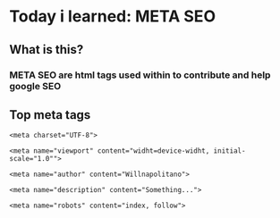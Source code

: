 # Today i learned: META SEO

## What is this?

### META SEO are html tags used within <head> to contribute and help google SEO

## Top meta tags

```
<meta charset="UTF-8">

<meta name="viewport" content="widht=device-widht, initial-scale="1.0"">

<meta name="author" content="Willnapolitano">

<meta name="description" content="Something...">

<meta name="robots" content="index, follow">
```
